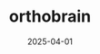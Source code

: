 ---  
layout: startup_page  
title: "orthobrain"  
id: "orthobrain.com"  
permalink: "/orthobrainorthobrain.com04012025/"  
website: "http://www.orthobrain.com/"  
funding_round: "Growth Round"  
funding_amount: "$7.5M"  
investors: "CareCapital, JumpStart Ventures, JobsOhio Growth Capital Fund"  
about: "orthobrain™ is an orthodontic growth system that empowers dentists and dental service organizations to seamlessly integrate orthodontics into their practices. It offers a total solution combining digital technology, AI-driven learning, and expert mentorship, allowing dentists to expand their practice capabilities and deliver outstanding patient outcomes. This includes their proprietary clear aligner system, SimplyClear™."  
markets: "Dental, Healthcare, Orthodontics, Technology"  
hq: "Cleveland, Ohio, United States"  
founded_year: "2016"  
linkedin: "https://www.linkedin.com/company/orthobrain"  
twitter: "https://twitter.com/orthobrain"  
instagram: ""  
facebook: "https://www.facebook.com/yourorthobrain"  
crunchbase: ""  
pitchbook: "https://pitchbook.com/profiles/company/493265-71"  

date_display: "01-Apr-2025"  
date: "2025-04-01"

# SEO Optimization  
meta_title: "orthobrain - Growth Round Funding ($7.5M)"  
meta_description: "orthobrain, orthobrain™ is an orthodontic growth system that empowers dentists and dental service organizations to seamlessly integrate orthodontics into their pr..."  
meta_keywords: "orthobrain, Dental, Healthcare, Orthodontics, Technology, Growth Round funding"  
canonical_url: "https://startup.projectstartups.com/orthobrainorthobrain.com04012025/"  
---
